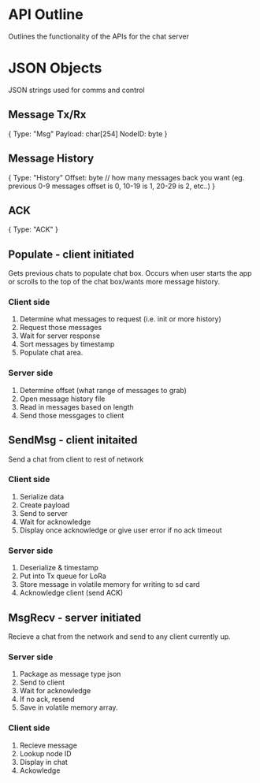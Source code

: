 # API Outline

Outlines the functionality of the APIs for the chat server

# JSON Objects

JSON strings used for comms and control

## Message Tx/Rx

{
    Type: "Msg"
    Payload: char[254]
    NodeID: byte
}

## Message History

{
    Type: "History"
    Offset: byte // how many messages back you want (eg. previous 0-9 messages offset is 0, 10-19 is 1, 20-29 is 2, etc..)
}

## ACK

{
    Type: "ACK"
}

## Populate - client initiated

Gets previous chats to populate chat box.
Occurs when user starts the app or scrolls to the top of the chat box/wants more message history.

### Client side

1. Determine what messages to request (i.e. init or more history)
2. Request those messages
3. Wait for server response
4. Sort messages by timestamp
5. Populate chat area.

### Server side

1. Determine offset (what range of messages to grab)
2. Open message history file
3. Read in messages based on length
4. Send those messgages to client

## SendMsg - client initaited

Send a chat from client to rest of network

### Client side
1. Serialize data
2. Create payload
3. Send to server
4. Wait for acknowledge
5. Display once acknowledge or give user error if no ack timeout


### Server side

1. Deserialize & timestamp
2. Put into Tx queue for LoRa
3. Store message in volatile memory for writing to sd card
4. Acknowledge client (send ACK)

## MsgRecv - server initiated

Recieve a chat from the network and send to any client currently up.

### Server side

1. Package as message type json
2. Send to client
3. Wait for acknowledge
4. If no ack, resend
5. Save in volatile memory array.

### Client side

1. Recieve message
2. Lookup node ID
3. Display in chat
4. Ackowledge

